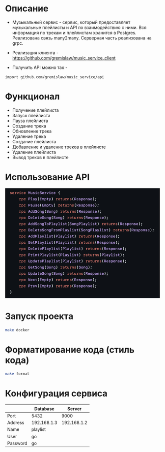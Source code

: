 # Описание
* Музыкальный сервис - сервис, который предоставляет музыкальные плейлисты и API по взаимодействию с ними. Вся информация по трекам и плейлистам хранится в Postgres. Реализована связь many2many. Серверная часть реализована на grpc.

* Реализация клиента - https://github.com/gremislaw/music_service_client

* Получить API можно так - 
```golang
import github.com/gremislaw/music_service/api
```

# Функционал
* Получение плейлиста
* Запуск плейлиста
* Пауза плейлиста
* Создание трека
* Обновление трека
* Удаление трека
* Создание плейлиста
* Добавление и удаление треков в плейлисте
* Удаление плейлиста
* Вывод треков в плейлисте

# Использование API

![](img/useapi.png)

# Запуск проекта
```bash
make docker
```

# Форматирование кода (стиль кода)
```bash
make format
```

# Конфигурация сервиса

|          | Database    | Server      |
|----------|-------------|-------------|
|   Port   |     5432    |     9000    |
|  Address | 192.168.1.3 | 192.168.1.2 |
|   Name   |   playlist  |             |
|   User   |      go     |             |
| Password |      go     |             |
